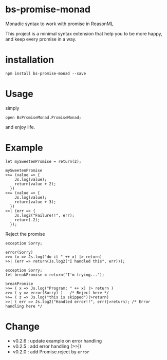 # bs-promise-monad
Monadic syntax to work with promise in ReasonML

This project is a minimal syntax extension that help you to be more happy, and keep every promise in a way.

# installation

`npm install bs-promise-monad --save`

# Usage

simply 

`open BsPromiseMonad.PromiseMonad;`

and enjoy life.

# Example

```
let mySweetenPromise = return(2);

mySweetenPromise
>>= (value => {
    Js.log(value);
    return(value + 2);
  })
>>= (value => {
    Js.log(value);
    return(value + 3);
  })
>>| (err => {
    Js.log2("Failure!!", err);
    return(-2);
  });

```

Reject the promise

```
exception Sorry;

error(Sorry)
>>= (x => Js.log("do it " ++ x) |> return)
>>| (err => return(Js.log2("I handled this", err)));
```

```
exception Sorry;
let breakPromise = return("I'm trying...");

breakPromise 
>>= ( x => Js.log("Program: " ++ x) |> return )
>>= ( y => error(Sorry) )   /* Reject here */
>>= ( z => Js.log("this is skipped")|>return)
>>| ( err => Js.log2("Handled error!!", err)|>return); /* Error handling here */
```


# Change

- v0.2.6 : update example on error handling
- v0.2.5 : add error handling (>>|)
- v0.2.0 : add Promise.reject by `error`
